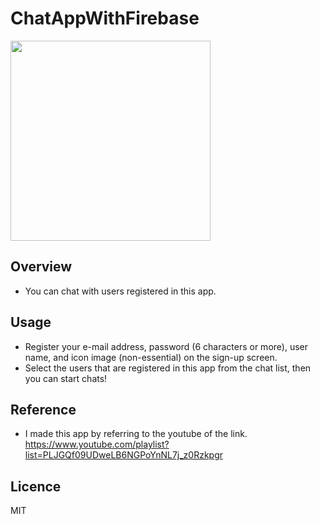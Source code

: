 # ChatAppWithFirebase

<img src="https://user-images.githubusercontent.com/76898162/122634305-62af2d80-d118-11eb-8af2-77c18496d4e2.png" width="320px"> 

## Overview
- You can chat with users registered in this app.

## Usage
- Register your e-mail address, password (6 characters or more), user name, and icon image (non-essential) on the sign-up screen.
- Select the users that are registered in this app from the chat list, then you can start chats!

## Reference
- I made this app by referring to the youtube of the link.
  https://www.youtube.com/playlist?list=PLJGQf09UDweLB6NGPoYnNL7j_z0Rzkpgr

## Licence
MIT

